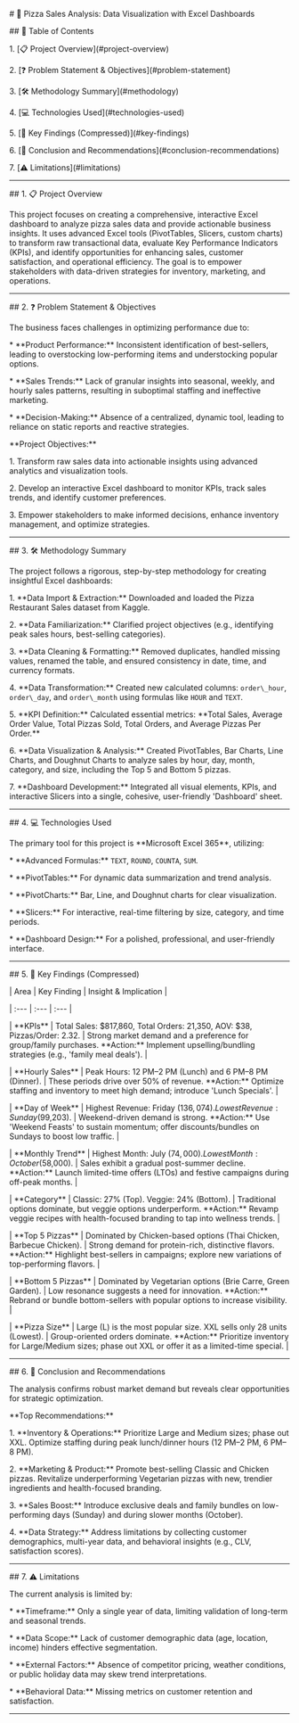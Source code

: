 \# 🍕 Pizza Sales Analysis: Data Visualization with Excel Dashboards



\## 📑 Table of Contents



1\. \[📋 Project Overview](#project-overview)

2\. \[❓ Problem Statement \& Objectives](#problem-statement)

3\. \[🛠 Methodology Summary](#methodology)

4\. \[💻 Technologies Used](#technologies-used)

5\. \[🔑 Key Findings (Compressed)](#key-findings)

6\. \[🚀 Conclusion and Recommendations](#conclusion-recommendations)

7\. \[⚠️ Limitations](#limitations)



---



\## 1. 📋 Project Overview <a id="project-overview"></a>



This project focuses on creating a comprehensive, interactive Excel dashboard to analyze pizza sales data and provide actionable business insights. It uses advanced Excel tools (PivotTables, Slicers, custom charts) to transform raw transactional data, evaluate Key Performance Indicators (KPIs), and identify opportunities for enhancing sales, customer satisfaction, and operational efficiency. The goal is to empower stakeholders with data-driven strategies for inventory, marketing, and operations.



---



\## 2. ❓ Problem Statement \& Objectives <a id="problem-statement"></a>



The business faces challenges in optimizing performance due to:

\* \*\*Product Performance:\*\* Inconsistent identification of best-sellers, leading to overstocking low-performing items and understocking popular options.

\* \*\*Sales Trends:\*\* Lack of granular insights into seasonal, weekly, and hourly sales patterns, resulting in suboptimal staffing and ineffective marketing.

\* \*\*Decision-Making:\*\* Absence of a centralized, dynamic tool, leading to reliance on static reports and reactive strategies.



\*\*Project Objectives:\*\*

1\.  Transform raw sales data into actionable insights using advanced analytics and visualization tools.

2\.  Develop an interactive Excel dashboard to monitor KPIs, track sales trends, and identify customer preferences.

3\.  Empower stakeholders to make informed decisions, enhance inventory management, and optimize strategies.



---



\## 3. 🛠 Methodology Summary <a id="methodology"></a>



The project follows a rigorous, step-by-step methodology for creating insightful Excel dashboards:



1\.  \*\*Data Import \& Extraction:\*\* Downloaded and loaded the Pizza Restaurant Sales dataset from Kaggle.

2\.  \*\*Data Familiarization:\*\* Clarified project objectives (e.g., identifying peak sales hours, best-selling categories).

3\.  \*\*Data Cleaning \& Formatting:\*\* Removed duplicates, handled missing values, renamed the table, and ensured consistency in date, time, and currency formats.

4\.  \*\*Data Transformation:\*\* Created new calculated columns: `order\_hour`, `order\_day`, and `order\_month` using formulas like `HOUR` and `TEXT`.

5\.  \*\*KPI Definition:\*\* Calculated essential metrics: \*\*Total Sales, Average Order Value, Total Pizzas Sold, Total Orders, and Average Pizzas Per Order.\*\*

6\.  \*\*Data Visualization \& Analysis:\*\* Created PivotTables, Bar Charts, Line Charts, and Doughnut Charts to analyze sales by hour, day, month, category, and size, including the Top 5 and Bottom 5 pizzas.

7\.  \*\*Dashboard Development:\*\* Integrated all visual elements, KPIs, and interactive Slicers into a single, cohesive, user-friendly 'Dashboard' sheet.



---



\## 4. 💻 Technologies Used <a id="technologies-used"></a>



The primary tool for this project is \*\*Microsoft Excel 365\*\*, utilizing:

\* \*\*Advanced Formulas:\*\* `TEXT`, `ROUND`, `COUNTA`, `SUM`.

\* \*\*PivotTables:\*\* For dynamic data summarization and trend analysis.

\* \*\*PivotCharts:\*\* Bar, Line, and Doughnut charts for clear visualization.

\* \*\*Slicers:\*\* For interactive, real-time filtering by size, category, and time periods.

\* \*\*Dashboard Design:\*\* For a polished, professional, and user-friendly interface.



---



\## 5. 🔑 Key Findings (Compressed) <a id="key-findings"></a>



| Area | Key Finding | Insight \& Implication |

| :--- | :--- | :--- |

| \*\*KPIs\*\* | Total Sales: $817,860, Total Orders: 21,350, AOV: $38, Pizzas/Order: 2.32. | Strong market demand and a preference for group/family purchases. \*\*Action:\*\* Implement upselling/bundling strategies (e.g., 'family meal deals'). |

| \*\*Hourly Sales\*\* | Peak Hours: 12 PM–2 PM (Lunch) and 6 PM–8 PM (Dinner). | These periods drive over 50% of revenue. \*\*Action:\*\* Optimize staffing and inventory to meet high demand; introduce 'Lunch Specials'. |

| \*\*Day of Week\*\* | Highest Revenue: Friday ($136,074). Lowest Revenue: Sunday ($99,203). | Weekend-driven demand is strong. \*\*Action:\*\* Use 'Weekend Feasts' to sustain momentum; offer discounts/bundles on Sundays to boost low traffic. |

| \*\*Monthly Trend\*\* | Highest Month: July ($74,000). Lowest Month: October ($58,000). | Sales exhibit a gradual post-summer decline. \*\*Action:\*\* Launch limited-time offers (LTOs) and festive campaigns during off-peak months. |

| \*\*Category\*\* | Classic: 27% (Top). Veggie: 24% (Bottom). | Traditional options dominate, but veggie options underperform. \*\*Action:\*\* Revamp veggie recipes with health-focused branding to tap into wellness trends. |

| \*\*Top 5 Pizzas\*\* | Dominated by Chicken-based options (Thai Chicken, Barbecue Chicken). | Strong demand for protein-rich, distinctive flavors. \*\*Action:\*\* Highlight best-sellers in campaigns; explore new variations of top-performing flavors. |

| \*\*Bottom 5 Pizzas\*\* | Dominated by Vegetarian options (Brie Carre, Green Garden). | Low resonance suggests a need for innovation. \*\*Action:\*\* Rebrand or bundle bottom-sellers with popular options to increase visibility. |

| \*\*Pizza Size\*\* | Large (L) is the most popular size. XXL sells only 28 units (Lowest). | Group-oriented orders dominate. \*\*Action:\*\* Prioritize inventory for Large/Medium sizes; phase out XXL or offer it as a limited-time special. |



---



\## 6. 🚀 Conclusion and Recommendations <a id="conclusion-recommendations"></a>



The analysis confirms robust market demand but reveals clear opportunities for strategic optimization.



\*\*Top Recommendations:\*\*



1\.  \*\*Inventory \& Operations:\*\* Prioritize Large and Medium sizes; phase out XXL. Optimize staffing during peak lunch/dinner hours (12 PM–2 PM, 6 PM–8 PM).

2\.  \*\*Marketing \& Product:\*\* Promote best-selling Classic and Chicken pizzas. Revitalize underperforming Vegetarian pizzas with new, trendier ingredients and health-focused branding.

3\.  \*\*Sales Boost:\*\* Introduce exclusive deals and family bundles on low-performing days (Sunday) and during slower months (October).

4\.  \*\*Data Strategy:\*\* Address limitations by collecting customer demographics, multi-year data, and behavioral insights (e.g., CLV, satisfaction scores).



---



\## 7. ⚠️ Limitations <a id="limitations"></a>



The current analysis is limited by:

\* \*\*Timeframe:\*\* Only a single year of data, limiting validation of long-term and seasonal trends.

\* \*\*Data Scope:\*\* Lack of customer demographic data (age, location, income) hinders effective segmentation.

\* \*\*External Factors:\*\* Absence of competitor pricing, weather conditions, or public holiday data may skew trend interpretations.

\* \*\*Behavioral Data:\*\* Missing metrics on customer retention and satisfaction.



---



